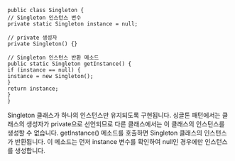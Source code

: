 ````
public class Singleton {
// Singleton 인스턴스 변수
private static Singleton instance = null;

// private 생성자
private Singleton() {}

// Singleton 인스턴스 반환 메소드
public static Singleton getInstance() {
if (instance == null) {
instance = new Singleton();
}
return instance;
}
}
````

Singleton 클래스가 하나의 인스턴스만 유지되도록 구현됩니다. 싱글톤 패턴에서는 클래스의 생성자가 private으로 선언되므로 다른 클래스에서는 이 클래스의 인스턴스를 생성할 수 없습니다.
getInstance() 메소드를 호출하면 Singleton 클래스의 인스턴스가 반환됩니다. 이 메소드는 먼저 instance 변수를 확인하여 null인 경우에만 인스턴스를 생성합니다. 